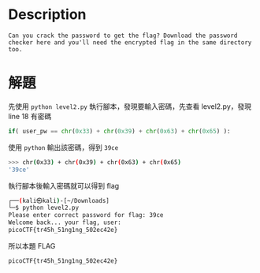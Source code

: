 # Description
```text
Can you crack the password to get the flag? Download the password checker here and you'll need the encrypted flag in the same directory too.
```

# 解題
先使用 `python level2.py` 執行腳本，發現要輸入密碼，先查看 level2.py，發現 line 18 有密碼
```python
if( user_pw == chr(0x33) + chr(0x39) + chr(0x63) + chr(0x65) ):
```
使用 `python` 輸出該密碼，得到 `39ce`
```bash
>>> chr(0x33) + chr(0x39) + chr(0x63) + chr(0x65)
'39ce'
```
執行腳本後輸入密碼就可以得到 flag
```bash
┌──(kali㉿kali)-[~/Downloads]
└─$ python level2.py
Please enter correct password for flag: 39ce
Welcome back... your flag, user:
picoCTF{tr45h_51ng1ng_502ec42e}
```

<!-- flag -->
所以本題 FLAG 
```text
picoCTF{tr45h_51ng1ng_502ec42e}
```
